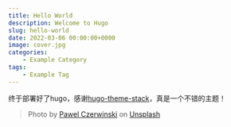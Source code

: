 ```yaml
---
title: Hello World
description: Welcome to Hugo
slug: hello-world
date: 2022-03-06 00:00:00+0000
image: cover.jpg
categories:
    - Example Category
tags:
    - Example Tag
---
```


终于部署好了hugo，感谢[hugo-theme-stack](https://github.com/CaiJimmy/hugo-theme-stack)，真是一个不错的主题！

> Photo by [Pawel Czerwinski](https://unsplash.com/@pawel_czerwinski) on [Unsplash](https://unsplash.com/)
